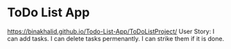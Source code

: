 # ToDo List App

https://binakhalid.github.io/Todo-List-App/ToDoListProject/
User Story: 
I can add tasks.
I can delete tasks permenantly.
I can strike them if it is done.
